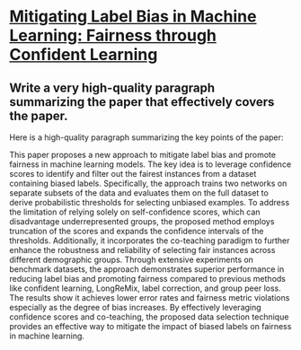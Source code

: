 # [Mitigating Label Bias in Machine Learning: Fairness through Confident   Learning](https://arxiv.org/abs/2312.08749)

## Write a very high-quality paragraph summarizing the paper that effectively covers the paper.

 Here is a high-quality paragraph summarizing the key points of the paper:

This paper proposes a new approach to mitigate label bias and promote fairness in machine learning models. The key idea is to leverage confidence scores to identify and filter out the fairest instances from a dataset containing biased labels. Specifically, the approach trains two networks on separate subsets of the data and evaluates them on the full dataset to derive probabilistic thresholds for selecting unbiased examples. To address the limitation of relying solely on self-confidence scores, which can disadvantage underrepresented groups, the proposed method employs truncation of the scores and expands the confidence intervals of the thresholds. Additionally, it incorporates the co-teaching paradigm to further enhance the robustness and reliability of selecting fair instances across different demographic groups. Through extensive experiments on benchmark datasets, the approach demonstrates superior performance in reducing label bias and promoting fairness compared to previous methods like confident learning, LongReMix, label correction, and group peer loss. The results show it achieves lower error rates and fairness metric violations especially as the degree of bias increases. By effectively leveraging confidence scores and co-teaching, the proposed data selection technique provides an effective way to mitigate the impact of biased labels on fairness in machine learning.
